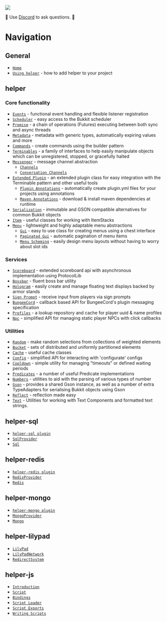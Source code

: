 ![](https://i.imgur.com/zllxTFp.png)

💬 Use [Discord](https://discordapp.com/invite/Rnbpc7s) to ask questions. 💬 

# Navigation
## General
* [`Home`](https://github.com/lucko/helper/wiki)
* [`Using helper`](https://github.com/lucko/helper/wiki/General:-Using-helper) - how to add helper to your project

## helper

### Core functionality

* [`Events`](https://github.com/lucko/helper/wiki/helper:-Events) - functional event handling and flexible listener registration
* [`Scheduler`](https://github.com/lucko/helper/wiki/helper:-Scheduler) - easy access to the Bukkit scheduler
* [`Promise`](https://github.com/lucko/helper/wiki/helper:-Promise) - a chain of operations (Futures) executing between both sync and async threads
* [`Metadata`](https://github.com/lucko/helper/wiki/helper:-Metadata) - metadata with generic types, automatically expiring values and more
* [`Commands`](https://github.com/lucko/helper/wiki/helper:-Commands) - create commands using the builder pattern
* [`Terminables`](https://github.com/lucko/helper/wiki/helper:-Terminables) - a family of interfaces to help easily manipulate objects which can be unregistered, stopped, or gracefully halted
* [`Messenger`](https://github.com/lucko/helper/wiki/helper:-Messenger) - message channel abstraction
  * [`Channels`]()
  * [`Conversation Channels`]()
* [`Extended Plugin`]() - an extended plugin class for easy integration with the Terminable pattern and other useful tools
  * [`Plugin Annotations`](https://github.com/lucko/helper/wiki/helper:-Plugin-Annotations) - automatically create plugin.yml files for your projects using annotations
  * [`Maven Annotations`](https://github.com/lucko/helper/wiki/helper:-Maven-Annotations) - download & install maven dependencies at runtime
* [`Serialization`](https://github.com/lucko/helper/wiki/helper:-Serialization) - immutable and GSON compatible alternatives for common Bukkit objects
* [`Item`]() - useful classes for working with ItemStacks
* [`Menu`](https://github.com/lucko/helper/wiki/helper:-GUI) - lightweight and highly adaptable menu abstractions
  * [`Gui`]() - easy to use class for creating menus using a chest interface
  * [`Paginated Gui`]() - automatic pagination of menu items
  * [`Menu Scheming`]() - easily design menu layouts without having to worry about slot ids

### Services

* [`Scoreboard`](https://github.com/lucko/helper/wiki/helper:-Scoreboard) - extended scoreboard api with asynchronous implementation using ProtocolLib
* [`Bossbar`]() - fluent boss bar utility
* [`Hologram`]() - easily create and manage floating text displays backed by armor stands
* [`Sign Prompt`]() - receive input from players via sign prompts
* [`BungeeCord`]() - callback based API for BungeeCord's plugin messaging specification
* [`Profiles`](https://github.com/lucko/helper/wiki/helper:-Profiles) - a lookup repository and cache for player uuid & name profiles
* [`Npc`]() - simplified API for managing static player NPCs with click callbacks

### Utilities

* [`Random`](https://github.com/lucko/helper/wiki/helper:-Random) - make random selections from collections of weighted elements
* [`Bucket`](https://github.com/lucko/helper/wiki/helper:-Bucket) - sets of distributed and uniformly partitioned elements
* [`Cache`]() - useful cache classes
* [`Config`]() - simplified API for interacting with 'configurate' configs
* [`Cooldown`]() - simple utility for managing "timeouts" or defined waiting periods
* [`Predicates`]() - a number of useful Predicate implementations
* [`Numbers`]() - utilities to aid with the parsing of various types of number
* [`Gson`]() - provides a shared Gson instance, as well as a number of extra TypeAdapters for serialising Bukkit objects using Gson
* [`Reflect`]() - reflection made easy
* [`Text`]() - Utilities for working with Text Components and formatted text strings.

## helper-sql
* [`helper-sql plugin`]()
* [`SqlProvider`]()
* [`Sql`]()

## helper-redis
* [`helper-redis plugin`]()
* [`RedisProvider`]()
* [`Redis`]()

## helper-mongo
* [`helper-mongo plugin`]()
* [`MongoProvider`]()
* [`Mongo`]()

## helper-lilypad
* [`LilyPad`]()
* [`LilyPadNetwork`]()
* [`RedirectSystem`]()

## helper-js
* [`Introduction`](https://github.com/lucko/helper/wiki/helper-js:-Introduction)
* [`Script`](https://github.com/lucko/helper/wiki/helper-js:-Script)
* [`Bindings`](https://github.com/lucko/helper/wiki/helper-js:-Bindings)
* [`Script Loader`](https://github.com/lucko/helper/wiki/helper-js:-Script-Loader)
* [`Script Exports`](https://github.com/lucko/helper/wiki/helper-js:-Script-Exports)
* [`Writing Scripts`](https://github.com/lucko/helper/wiki/helper-js:-Writing-Scripts)

